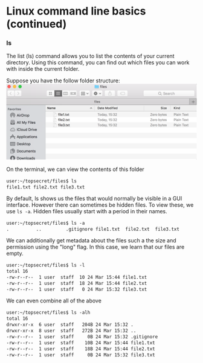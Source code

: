 # Linux command line basics (continued)

### ls

The list (ls) command allows you to list the contents of your current directory. Using this command, you can find out which files you can work with inside the current folder. 

Suppose you have the follow folder structure:
![ls folder structur](assets/img2.png)

On the terminal, we can view the contents of this folder

```console
user:~/topsecret/files$ ls
file1.txt file2.txt file3.txt
```

By default, ls shows us the files that would normally be visible in a GUI interface. However there can sometimes be hidden files. To view these, we use ```ls -a```. Hidden files usually start with a period in their names. 

```console
user:~/topsecret/files$ ls -a
.          ..         .gitignore file1.txt  file2.txt  file3.txt
```

We can additionally get metadata about the files such a the size and permission using the "long" flag. In this case, we learn that our files are empty.


```console
user:~/topsecret/files$ ls -l
total 16
-rw-r--r--  1 user  staff  10 24 Mar 15:44 file1.txt
-rw-r--r--  1 user  staff  18 24 Mar 15:44 file2.txt
-rw-r--r--  1 user  staff   0 24 Mar 15:32 file3.txt
```

We can even combine all of the above

```console
user:~/topsecret/files$ ls -alh
total 16
drwxr-xr-x  6 user  staff   204B 24 Mar 15:32 .
drwxr-xr-x  8 user  staff   272B 24 Mar 15:32 ..
-rw-r--r--  1 user  staff     0B 24 Mar 15:32 .gitignore
-rw-r--r--  1 user  staff    10B 24 Mar 15:44 file1.txt
-rw-r--r--  1 user  staff    18B 24 Mar 15:44 file2.txt
-rw-r--r--  1 user  staff     0B 24 Mar 15:32 file3.txt
```



